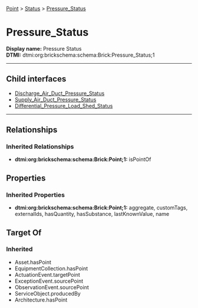 [Point](../../Point.md) > [Status](../Status.md) > [Pressure_Status](#)
# Pressure_Status

**Display name:** Pressure Status<br />
**DTMI:** dtmi:org:brickschema:schema:Brick:Pressure_Status;1

---


## Child interfaces
* [Discharge_Air_Duct_Pressure_Status](Discharge_Air_Duct_Pressure_Status.md)
* [Supply_Air_Duct_Pressure_Status](Supply_Air_Duct_Pressure_Status.md)
* [Differential_Pressure_Load_Shed_Status](Differential_Pressure_Load_Shed_Status/Differential_Pressure_Load_Shed_Status.md)

---
## Relationships
### Inherited Relationships
* **dtmi:org:brickschema:schema:Brick:Point;1:** isPointOf
## Properties
### Inherited Properties
* **dtmi:org:brickschema:schema:Brick:Point;1:** aggregate, customTags, externalIds, hasQuantity, hasSubstance, lastKnownValue, name
## Target Of
### Inherited
* Asset.hasPoint
* EquipmentCollection.hasPoint
* ActuationEvent.targetPoint
* ExceptionEvent.sourcePoint
* ObservationEvent.sourcePoint
* ServiceObject.producedBy
* Architecture.hasPoint
